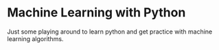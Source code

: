 Machine Learning with Python
============================

Just some playing around to learn python and get practice with machine learning algorithms.
